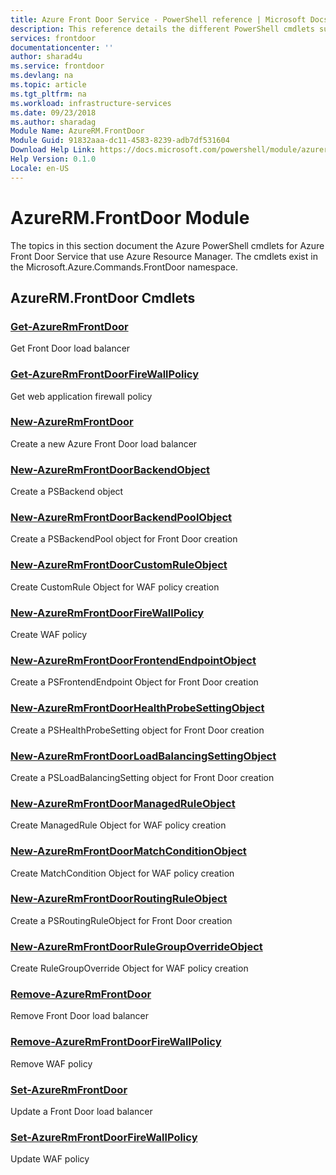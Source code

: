 ```yaml
---
title: Azure Front Door Service - PowerShell reference | Microsoft Docs
description: This reference details the different PowerShell cmdlets supported for Azure Front Door Service
services: frontdoor
documentationcenter: ''
author: sharad4u
ms.service: frontdoor
ms.devlang: na
ms.topic: article
ms.tgt_pltfrm: na
ms.workload: infrastructure-services
ms.date: 09/23/2018
ms.author: sharadag
Module Name: AzureRM.FrontDoor
Module Guid: 91832aaa-dc11-4583-8239-adb7df531604
Download Help Link: https://docs.microsoft.com/powershell/module/azurerm.frontdoor
Help Version: 0.1.0
Locale: en-US
---
```


# AzureRM.FrontDoor Module
The topics in this section document the Azure PowerShell cmdlets for Azure Front Door Service that use Azure Resource Manager. The cmdlets exist in the Microsoft.Azure.Commands.FrontDoor namespace.

## AzureRM.FrontDoor Cmdlets
### [Get-AzureRmFrontDoor](Get-AzureRmFrontDoor.md)
Get Front Door load balancer

### [Get-AzureRmFrontDoorFireWallPolicy](Get-AzureRmFrontDoorFireWallPolicy.md)
Get web application firewall policy

### [New-AzureRmFrontDoor](New-AzureRmFrontDoor.md)
Create a new Azure Front Door load balancer

### [New-AzureRmFrontDoorBackendObject](New-AzureRmFrontDoorBackendObject.md)
Create a PSBackend object

### [New-AzureRmFrontDoorBackendPoolObject](New-AzureRmFrontDoorBackendPoolObject.md)
Create a PSBackendPool object for Front Door creation

### [New-AzureRmFrontDoorCustomRuleObject](New-AzureRmFrontDoorCustomRuleObject.md)
Create CustomRule Object for WAF policy creation

### [New-AzureRmFrontDoorFireWallPolicy](New-AzureRmFrontDoorFireWallPolicy.md)
Create WAF policy

### [New-AzureRmFrontDoorFrontendEndpointObject](New-AzureRmFrontDoorFrontendEndpointObject.md)
Create a PSFrontendEndpoint Object for Front Door creation

### [New-AzureRmFrontDoorHealthProbeSettingObject](New-AzureRmFrontDoorHealthProbeSettingObject.md)
Create a PSHealthProbeSetting object for Front Door creation

### [New-AzureRmFrontDoorLoadBalancingSettingObject](New-AzureRmFrontDoorLoadBalancingSettingObject.md)
Create a PSLoadBalancingSetting object for Front Door creation

### [New-AzureRmFrontDoorManagedRuleObject](New-AzureRmFrontDoorManagedRuleObject.md)
Create ManagedRule Object for WAF policy creation

### [New-AzureRmFrontDoorMatchConditionObject](New-AzureRmFrontDoorMatchConditionObject.md)
Create MatchCondition Object for WAF policy creation

### [New-AzureRmFrontDoorRoutingRuleObject](New-AzureRmFrontDoorRoutingRuleObject.md)
Create a PSRoutingRuleObject for Front Door creation

### [New-AzureRmFrontDoorRuleGroupOverrideObject](New-AzureRmFrontDoorRuleGroupOverrideObject.md)
Create RuleGroupOverride Object for WAF policy creation

### [Remove-AzureRmFrontDoor](Remove-AzureRmFrontDoor.md)
Remove Front Door load balancer

### [Remove-AzureRmFrontDoorFireWallPolicy](Remove-AzureRmFrontDoorFireWallPolicy.md)
Remove WAF policy

### [Set-AzureRmFrontDoor](Set-AzureRmFrontDoor.md)
Update a Front Door load balancer

### [Set-AzureRmFrontDoorFireWallPolicy](Set-AzureRmFrontDoorFireWallPolicy.md)
Update WAF policy

